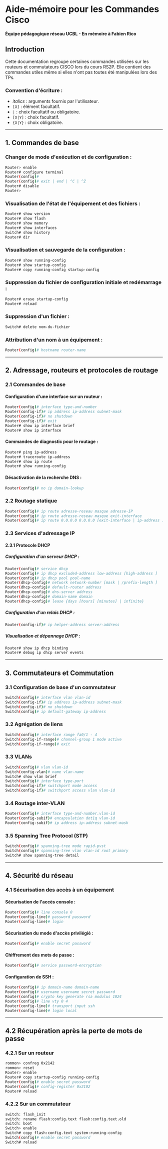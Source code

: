 # Aide-mémoire pour les Commandes Cisco

**Équipe pédagogique réseau UCBL - En mémoire à Fabien Rico**

## Introduction
Cette documentation regroupe certaines commandes utilisées sur les routeurs et commutateurs CISCO lors du cours RS2P. 
Elle contient des commandes utiles même si elles n'ont pas toutes été manipulées lors des TPs.

### Convention d'écriture :
- *italics* : arguments fournis par l'utilisateur.
- `[X]` : élément facultatif.
- `|` : choix facultatif ou obligatoire.
- `[X|Y]` : choix facultatif.
- `{X|Y}` : choix obligatoire.

---

## 1. Commandes de base

### Changer de mode d'exécution et de configuration :
```bash
Router> enable
Router# configure terminal
Router(config)#
Router(config)# exit | end | ^C | ^Z
Router# disable
Router>
```

### Visualisation de l'état de l'équipement et des fichiers :
```bash
Router# show version
Router# show flash
Router# show memory
Router# show interfaces
Switch# show history
Router# dir
```

### Visualisation et sauvegarde de la configuration :
```bash
Router# show running-config
Router# show startup-config
Router# copy running-config startup-config
```

### Suppression du fichier de configuration initiale et redémarrage :
```bash
Router# erase startup-config
Router# reload
```

### Suppression d'un fichier :
```bash
Switch# delete nom-du-fichier
```

### Attribution d'un nom à un équipement :
```bash
Router(config)# hostname router-name
```

---

## 2. Adressage, routeurs et protocoles de routage

### 2.1 Commandes de base

#### Configuration d'une interface sur un routeur :
```bash
Router(config)# interface type-and-number
Router(config-if)# ip address ip-address subnet-mask
Router(config-if)# no shutdown
Router(config-if)# exit
Router# show ip interface brief
Router# show ip interface
```

#### Commandes de diagnostic pour le routage :
```bash
Router# ping ip-address
Router# traceroute ip-address
Router# show ip route
Router# show running-config
```

#### Désactivation de la recherche DNS :
```bash
Router(config)# no ip domain-lookup
```

### 2.2 Routage statique
```bash
Router(config)# ip route adresse-reseau masque adresse-IP
Router(config)# ip route adresse-reseau masque exit-interface
Router(config)# ip route 0.0.0.0 0.0.0.0 [exit-interface | ip-address ]
```

### 2.3 Services d'adressage IP

#### 2.3.1 Protocole DHCP
##### Configuration d'un serveur DHCP :
```bash
Router(config)# service dhcp
Router(config)# ip dhcp excluded-address low-address [high-address ]
Router(config)# ip dhcp pool pool-name
Router(dhcp-config)# network network-number [mask | /prefix-length ]
Router(dhcp-config)# default-router address
Router(dhcp-config)# dns-server address
Router(dhcp-config)# domain-name domain
Router(dhcp-config)# lease {days [hours] [minutes] | infinite}
```
##### Configuration d'un relais DHCP :
```bash
Router(config-if)# ip helper-address server-address
```

##### Visualisation et dépannage DHCP :
```bash
Router# show ip dhcp binding
Router# debug ip dhcp server events
```

---

## 3. Commutateurs et Commutation

### 3.1 Configuration de base d'un commutateur
```bash
Switch(config)# interface vlan vlan-id
Switch(config-if)# ip address ip-address subnet-mask
Switch(config-if)# no shutdown
Switch(config)# ip default-gateway ip-address
```

### 3.2 Agrégation de liens
```bash
Switch(config)# interface range fa0/1 - 4
Switch(config-if-range)# channel-group 1 mode active
Switch(config-if-range)# exit
```

### 3.3 VLANs
```bash
Switch(config)# vlan vlan-id
Switch(config-vlan)# name vlan-name
Switch# show vlan brief
Switch(config)# interface type-port
Switch(config-if)# switchport mode access
Switch(config-if)# switchport access vlan vlan-id
```

### 3.4 Routage inter-VLAN
```bash
Router(config)# interface type-and-number.vlan-id
Router(config-subif)# encapsulation dot1q vlan-id
Router(config-subif)# ip address ip-address subnet-mask
```

### 3.5 Spanning Tree Protocol (STP)
```bash
Switch(config)# spanning-tree mode rapid-pvst
Switch(config)# spanning-tree vlan vlan-id root primary
Switch# show spanning-tree detail
```

---

## 4. Sécurité du réseau

### 4.1 Sécurisation des accès à un équipement

#### Sécurisation de l'accès console :
```bash
Router(config)# line console 0
Router(config-line)# password password
Router(config-line)# login
```

#### Sécurisation du mode d'accès privilégié :
```bash
Router(config)# enable secret password
```

#### Chiffrement des mots de passe :
```bash
Router(config)# service password-encryption
```

#### Configuration de SSH :
```bash
Router(config)# ip domain-name domain-name
Router(config)# username username secret password
Router(config)# crypto key generate rsa modulus 1024
Router(config)# line vty 0 4
Router(config-line)# transport input ssh
Router(config-line)# login local
```

---

## 4.2 Récupération après la perte de mots de passe

### 4.2.1 Sur un routeur
```bash
rommon> confreg 0x2142
rommon> reset
Router> enable
Router# copy startup-config running-config
Router(config)# enable secret password
Router(config)# config-register 0x2102
Router# reload
```

### 4.2.2 Sur un commutateur
```bash
switch: flash_init
switch: rename flash:config.text flash:config.text.old
switch: boot
Switch> enable
Switch# copy flash:config.text system:running-config
Switch(config)# enable secret password
Switch# reload
